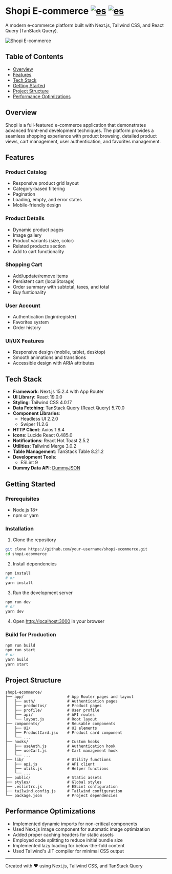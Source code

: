 # Shopi E-commerce  [![es](https://img.shields.io/badge/lang-es-red.svg)](https://github.com/devgnox/shopi-ecommerce/blob/main/README.es.md) [![es](https://img.shields.io/badge/lang-en-yellow.svg)](https://github.com/devgnox/shopi-ecommerce/blob/main/README.md)

A modern e-commerce platform built with Next.js, Tailwind CSS, and React Query (TanStack Query).

![Shopi E-commerce](https://github.com/user-attachments/assets/3b71bdc2-efbf-4b15-95d8-ec194a461620)

## Table of Contents

- [Overview](#overview)
- [Features](#features)
- [Tech Stack](#tech-stack)
- [Getting Started](#getting-started)
- [Project Structure](#project-structure)
- [Performance Optimizations](#performance-optimizations)

## Overview

Shopi is a full-featured e-commerce application that demonstrates advanced front-end development techniques. The platform provides a seamless shopping experience with product browsing, detailed product views, cart management, user authentication, and favorites management.

## Features

### Product Catalog
- Responsive product grid layout
- Category-based filtering
- Pagination
- Loading, empty, and error states
- Mobile-friendly design

### Product Details
- Dynamic product pages
- Image gallery
- Product variants (size, color)
- Related products section
- Add to cart functionality

### Shopping Cart

- Add/update/remove items
- Persistent cart (localStorage)
- Order summary with subtotal, taxes, and total
- Buy funtionality

### User Account
- Authentication (login/register)
- Favorites system
- Order history

### UI/UX Features
- Responsive design (mobile, tablet, desktop)
- Smooth animations and transitions
- Accessible design with ARIA attributes

## Tech Stack

- **Framework**: Next.js 15.2.4 with App Router
- **UI Library**: React 19.0.0
- **Styling**: Tailwind CSS 4.0.17
- **Data Fetching**: TanStack Query (React Query) 5.70.0
- **Component Libraries**: 
  - Headless UI 2.2.0
  - Swiper 11.2.6
- **HTTP Client**: Axios 1.8.4
- **Icons**: Lucide React 0.485.0
- **Notifications**: React Hot Toast 2.5.2
- **Utilities**: Tailwind Merge 3.0.2
- **Table Management**: TanStack Table 8.21.2
- **Development Tools**:
  - ESLint 9
- **Dummy Data API**: [DummyJSON](https://dummyjson.com/)

## Getting Started

### Prerequisites

- Node.js 18+ 
- npm or yarn

### Installation

1. Clone the repository
```bash
git clone https://github.com/your-username/shopi-ecommerce.git
cd shopi-ecommerce
```

2. Install dependencies
```bash
npm install
# or
yarn install
```

3. Run the development server
```bash
npm run dev
# or
yarn dev
```

4. Open [http://localhost:3000](http://localhost:3000) in your browser

### Build for Production

```bash
npm run build
npm run start
# or
yarn build
yarn start
```

## Project Structure

```
shopi-ecommerce/
├── app/                   # App Router pages and layout
│   ├── auth/              # Authentication pages
│   ├── productos/         # Product pages
│   ├── profile/           # User profile
│   ├── api/               # API routes
│   └── layout.js          # Root layout
├── components/            # Reusable components
│   ├── UI/                # UI elements
│   ├── ProductCard.jsx    # Product card component
│   └── ...
├── hooks/                 # Custom hooks
│   ├── useAuth.js         # Authentication hook
│   ├── useCart.js         # Cart management hook
│   └── ...
├── lib/                   # Utility functions
│   ├── api.js             # API client
│   ├── utils.js           # Helper functions
│   └── ...
├── public/                # Static assets
├── styles/                # Global styles
├── .eslintrc.js           # ESLint configuration
├── tailwind.config.js     # Tailwind configuration
└── package.json           # Project dependencies
```

## Performance Optimizations

- Implemented dynamic imports for non-critical components
- Used Next.js Image component for automatic image optimization
- Added proper caching headers for static assets
- Employed code splitting to reduce initial bundle size
- Implemented lazy loading for below-the-fold content
- Used Tailwind's JIT compiler for minimal CSS output


---

Created with ❤️ using Next.js, Tailwind CSS, and TanStack Query
